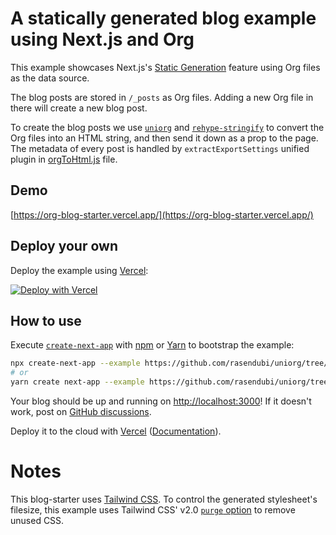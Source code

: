 # A statically generated blog example using Next.js and Org

This example showcases Next.js's [Static Generation](https://nextjs.org/docs/basic-features/pages) feature using Org files as the data source.

The blog posts are stored in `/_posts` as Org files. Adding a new Org file in there will create a new blog post.

To create the blog posts we use [`uniorg`](https://github.com/rasendubi/uniorg) and [`rehype-stringify`][rehype-stringify] to convert the Org files into an HTML string, and then send it down as a prop to the page. The metadata of every post is handled by `extractExportSettings` unified plugin in [orgToHtml.js](./lib/orgToHtml.js) file.

[rehype-stringify]: https://github.com/rehypejs/rehype/tree/main/packages/rehype-stringify

## Demo

[https://org-blog-starter.vercel.app/](https://org-blog-starter.vercel.app/)

## Deploy your own

Deploy the example using [Vercel](https://vercel.com):

[![Deploy with Vercel](https://vercel.com/button)](https://vercel.com/new/git/external?repository-url=https://github.com/rasendubi/uniorg/tree/main/examples/next-blog-starter&project-name=org-blog-starter&repository-name=org-blog-starter)

## How to use

Execute [`create-next-app`](https://github.com/vercel/next.js/tree/canary/packages/create-next-app) with [npm](https://docs.npmjs.com/cli/init) or [Yarn](https://yarnpkg.com/lang/en/docs/cli/create/) to bootstrap the example:

```bash
npx create-next-app --example https://github.com/rasendubi/uniorg/tree/main/examples/next-blog-starter blog-starter-app
# or
yarn create next-app --example https://github.com/rasendubi/uniorg/tree/main/examples/next-blog-starter blog-starter-app
```

Your blog should be up and running on [http://localhost:3000](http://localhost:3000)! If it doesn't work, post on [GitHub discussions](https://github.com/rasendubi/uniorg/discussions).

Deploy it to the cloud with [Vercel](https://vercel.com/new) ([Documentation](https://nextjs.org/docs/deployment)).

# Notes

This blog-starter uses [Tailwind CSS](https://tailwindcss.com). To control the generated stylesheet's filesize, this example uses Tailwind CSS' v2.0 [`purge` option](https://tailwindcss.com/docs/controlling-file-size/#removing-unused-css) to remove unused CSS.
